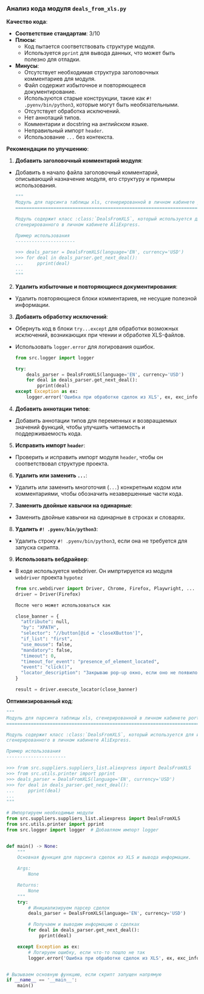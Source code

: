 ### **Анализ кода модуля `deals_from_xls.py`**

**Качество кода**:
- **Соответствие стандартам**: 3/10
- **Плюсы**:
    - Код пытается соответствовать структуре модуля.
    - Используется `pprint` для вывода данных, что может быть полезно для отладки.
- **Минусы**:
    - Отсутствует необходимая структура заголовочных комментариев для модуля.
    - Файл содержит избыточное и повторяющееся документирование.
    - Используются старые конструкции, такие как `#! .pyenv/bin/python3`, которые могут быть необязательными.
    - Отсутствует обработка исключений.
    - Нет аннотаций типов.
    - Комментарии и docstring на английском языке.
    - Неправильный импорт `header`.
    - Использование `...` без контекста.

**Рекомендации по улучшению**:

1.  **Добавить заголовочный комментарий модуля**:

*   Добавить в начало файла заголовочный комментарий, описывающий назначение модуля, его структуру и примеры использования.

    ```python
    """
    Модуль для парсинга таблицы xls, сгенерированной в личном кабинете portals.aliexpress.com
    =========================================================================================

    Модуль содержит класс :class:`DealsFromXLS`, который используется для извлечения информации о сделках из XLS-файла,
    сгенерированного в личном кабинете AliExpress.

    Пример использования
    ----------------------

    >>> deals_parser = DealsFromXLS(language='EN', currency='USD')
    >>> for deal in deals_parser.get_next_deal():
    ...     pprint(deal)
    ...
    """
    ```

2.  **Удалить избыточные и повторяющиеся документирования**:

*   Удалить повторяющиеся блоки комментариев, не несущие полезной информации.

3.  **Добавить обработку исключений**:

*   Обернуть код в блоки `try...except` для обработки возможных исключений, возникающих при чтении и обработке XLS-файлов.
*   Использовать `logger.error` для логирования ошибок.

    ```python
    from src.logger import logger

    try:
        deals_parser = DealsFromXLS(language='EN', currency='USD')
        for deal in deals_parser.get_next_deal():
            pprint(deal)
    except Exception as ex:
        logger.error('Ошибка при обработке сделок из XLS', ex, exc_info=True)
    ```

4.  **Добавить аннотации типов**:

*   Добавить аннотации типов для переменных и возвращаемых значений функций, чтобы улучшить читаемость и поддерживаемость кода.

5.  **Исправить импорт `header`**:

*   Проверить и исправить импорт модуля `header`, чтобы он соответствовал структуре проекта.

6.  **Удалить или заменить `...`**:

*   Удалить или заменить многоточия (`...`) конкретным кодом или комментариями, чтобы обозначить незавершенные части кода.

7.  **Заменить двойные кавычки на одинарные**:

*   Заменить двойные кавычки на одинарные в строках и словарях.

8.  **Удалить `#! .pyenv/bin/python3`**:

*   Удалить строку `#! .pyenv/bin/python3`, если она не требуется для запуска скрипта.

9. **Использовать вебдрайвер**:

*   В коде используется webdriver. Он импртируется из модуля `webdriver` проекта `hypotez`

    ```python
    from src.webdirver import Driver, Chrome, Firefox, Playwright, ...
    driver = Driver(Firefox)

    Пoсле чего может использоваться как

    close_banner = {
      "attribute": null,
      "by": "XPATH",
      "selector": "//button[@id = 'closeXButton']",
      "if_list": "first",
      "use_mouse": false,
      "mandatory": false,
      "timeout": 0,
      "timeout_for_event": "presence_of_element_located",
      "event": "click()",
      "locator_description": "Закрываю pop-up окно, если оно не появилось - не страшно (`mandatory`:`false`)"
    }

    result = driver.execute_locator(close_banner)
    ```

**Оптимизированный код**:

```python
"""
Модуль для парсинга таблицы xls, сгенерированной в личном кабинете portals.aliexpress.com
=========================================================================================

Модуль содержит класс :class:`DealsFromXLS`, который используется для извлечения информации о сделках из XLS-файла,
сгенерированного в личном кабинете AliExpress.

Пример использования
----------------------

>>> from src.suppliers.suppliers_list.aliexpress import DealsFromXLS
>>> from src.utils.printer import pprint
>>> deals_parser = DealsFromXLS(language='EN', currency='USD')
>>> for deal in deals_parser.get_next_deal():
...     pprint(deal)
...
"""

# Импортируем необходимые модули
from src.suppliers.suppliers_list.aliexpress import DealsFromXLS
from src.utils.printer import pprint
from src.logger import logger  # Добавляем импорт logger


def main() -> None:
    """
    Основная функция для парсинга сделок из XLS и вывода информации.

    Args:
        None

    Returns:
        None
    """
    try:
        # Инициализируем парсер сделок
        deals_parser = DealsFromXLS(language='EN', currency='USD')

        # Получаем и выводим информацию о сделках
        for deal in deals_parser.get_next_deal():
            pprint(deal)

    except Exception as ex:
        # Логируем ошибку, если что-то пошло не так
        logger.error('Ошибка при обработке сделок из XLS', ex, exc_info=True)


# Вызываем основную функцию, если скрипт запущен напрямую
if __name__ == '__main__':
    main()